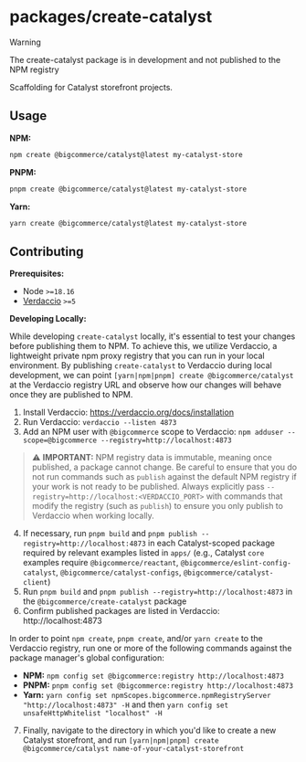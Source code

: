 # packages/create-catalyst

> [!WARNING]
> The create-catalyst package is in development and not published to the NPM registry

Scaffolding for Catalyst storefront projects.

## Usage

**NPM:**

```sh
npm create @bigcommerce/catalyst@latest my-catalyst-store
```

**PNPM:**

```sh
pnpm create @bigcommerce/catalyst@latest my-catalyst-store
```

**Yarn:**

```sh
yarn create @bigcommerce/catalyst@latest my-catalyst-store
```

## Contributing

**Prerequisites:**

- Node `>=18.16`
- [Verdaccio](https://verdaccio.org/) `>=5`

**Developing Locally:**

While developing `create-catalyst` locally, it's essential to test your changes before publishing them to NPM. To achieve this, we utilize Verdaccio, a lightweight private npm proxy registry that you can run in your local environment. By publishing `create-catalyst` to Verdaccio during local development, we can point `[yarn|npm|pnpm] create @bigcommerce/catalyst` at the Verdaccio registry URL and observe how our changes will behave once they are published to NPM.

1. Install Verdaccio: https://verdaccio.org/docs/installation
2. Run Verdaccio: `verdaccio --listen 4873`
3. Add an NPM user with `@bigcommerce` scope to Verdaccio: `npm adduser --scope=@bigcommerce --registry=http://localhost:4873`

> ⚠️ **IMPORTANT:** NPM registry data is immutable, meaning once published, a package cannot change. Be careful to ensure that you do not run commands such as `publish` against the default NPM registry if your work is not ready to be published. Always explicitly pass `--registry=http://localhost:<VERDACCIO_PORT>` with commands that modify the registry (such as `publish`) to ensure you only publish to Verdaccio when working locally.

4. If necessary, run `pnpm build` and `pnpm publish --registry=http://localhost:4873` in each Catalyst-scoped package required by relevant examples listed in `apps/` (e.g., Catalyst `core` examples require `@bigcommerce/reactant`, `@bigcommerce/eslint-config-catalyst`, `@bigcommerce/catalyst-configs`, `@bigcommerce/catalyst-client`)
5. Run `pnpm build` and `pnpm publish --registry=http://localhost:4873` in the `@bigcommerce/create-catalyst` package
6. Confirm published packages are listed in Verdaccio: http://localhost:4873

In order to point `npm create`, `pnpm create`, and/or `yarn create` to the Verdaccio registry, run one or more of the following commands against the package manager's global configuration:

- **NPM:** `npm config set @bigcommerce:registry http://localhost:4873`
- **PNPM:** `pnpm config set @bigcommerce:registry http://localhost:4873`
- **Yarn:** `yarn config set npmScopes.bigcommerce.npmRegistryServer "http://localhost:4873" -H` and then `yarn config set unsafeHttpWhitelist "localhost" -H`

7. Finally, navigate to the directory in which you'd like to create a new Catalyst storefront, and run `[yarn|npm|pnpm] create @bigcommerce/catalyst name-of-your-catalyst-storefront`
